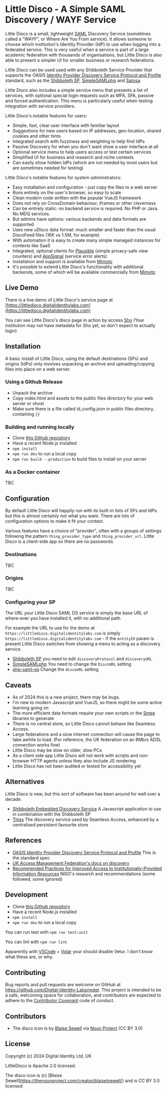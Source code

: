 # Little Disco - A Simple SAML Discovery / WAYF Service

Little Disco is a small, lightweight [SAML](https://en.wikipedia.org/wiki/SAML_2.0) Discovery Service (sometimes called a "WAYF", or Where Are You From service). 
It allows someone to choose which institution's Identity Provider (IdP) to use when logging into a federated service. 
This is very useful when a service is part of a large academic federation with thousands of organisations, but Little Disco
is also able to present a simpler UI for smaller business or research federations.

Little Disco can be used used with any Shibboleth Service Provider that supports the OASIS
[Identity Provider Discovery Service
Protocol and Profile](https://docs.oasis-open.org/security/saml/Post2.0/sstc-saml-idp-discovery.pdf) standard, such as the
[Shibboleth SP](https://shibboleth.atlassian.net/wiki/spaces/SP3/overview), [SimpleSAMLphp](https://simplesamlphp.org) and [Satosa](https://github.com/IdentityPython/SATOSA)

Little Disco also includes a simple service menu that presents a list of services, with optional special login requests such
as MFA, SFA, passive and forced authentication. This menu is particularly useful when testing integration with service
providers.

Little Disco's notable features for users:

  - Simple, fast, clear user interface with familiar layout
  - Suggestions for new users based on IP addresses, geo-location, shared cookies and other hints
  - Integrated search with fuzziness and weighting to help find IdPs
  - Passive Discovery for when you don't want show a user interface at all
  - Optional service menu to help users access or test certain services
  - Simplified UI for business and research and niche contexts
  - Can easily show hidden IdPs (which are not needed by most users but are sometimes needed for testing)

Little Disco's notable features for system administrators:

- Easy installation and configuration - just copy the files to a web server
- Runs entirely on the user's browser, so easy to scale
- Clean modern code written with the popular VueJS framework
- Does not rely on CrossDomain behaviour, iframes or other cleverness
- Can be entirely static: no backend service is required. No PHP or Java. No MDQ services.
- But admins have options: various backends and data formats are supported
- Uses new uDisco data format: much smaller and faster than the usual DiscoFeed files (16K vs 1.5M, for example)
- With automation it is easy to create many simple managed instances for contexts like SaaS
- Integrated, optional clients for [Plausible](https://plausible.io) (simple privacy-safe view counters) and 
  [AppSignal](https://appsignal.com) (service error alerts)
- Installation and support is available from [Mimoto](https://mimoto.co.uk)
- It's possible to extend Little Disco's functionality with additional backends, some of which will be available commercially
  from [Mimoto](https://mimoto.co.uk)

## Live Demo 

There is a live demo of Little Disco's service page at [https://littledisco.digitalidentitylabs.com](https://littledisco.digitalidentitylabs.com)

You can see Little Disco's disco page in action by access [Sho](https://sho.digitalidentitylabs.com) (Your institution 
may not have metadata for Sho yet, so don't expect to actually login)

## Installation

A basic install of Little Disco, using the default destinations (SPs) and origins (IdPs) only involves unpacking an archive
and uploading/copying files into place on a web server.

### Using a Github Release

  * Unpack the archive
  * Copy index.html and assets to the public files directory for your web server or vhost
  * Make sure there is a file called ld_config.json in public files directory, containing `{}`

### Building and running locally 

  * Clone [this Github repository](https://github.com/Digital-Identity-Labs/little_disco)
  * Have a recent Node.js installed
  * `npm install`
  * `npm run dev` to run a local copy
  * `npm run build --production` to build files to install on your server

### As a Docker container

TBC

## Configuration

By default Little Disco will happily run with its built-in lists of SPs and IdPs but this is almost certainly not what you want.
There are lots of configuration options to make it fit your context.

Various features have a choice of "provider", often with a groups of settings following the pattern `thing_provider_type`
and `thing_provider_url`. Little Disco is a client-side app so there are no passwords.

### Destinations

TBC

### Origins

TBC

### Configuring your SP

The URL your Little Disco SAML DS service is simply the base URL of where-ever you have installed it, with no additional path.

For example the URL to use for the demo at `https://littledisco.digitalidentitylabs.com` is simply 
`https://littledisco.digitalidentitylabs.com` - if the `entityID` param is present Little Disco switches from showing 
a menu to acting as a discovery service.

* [Shibboleth SP](https://shibboleth.atlassian.net/wiki/spaces/SP3/pages/2065334348/SSO) you need to edit `discoveryProtocol`
  and `discoveryURL`
* [SimpleSAMLphp](https://simplesamlphp.org/docs/stable/saml/sp.html) You need to change the `DiscoURL` setting
* [php-saml-sp](https://www.php-saml-sp.eu/#config) Change the `discoURL` setting

## Caveats

  * As of 2024 this is a new project, there may be bugs. 
  * I'm new to modern Javascript and VueJS, so there might be some active learning going on
  * The more efficient data formats require your own scripts or the [Smee](https://github.com/Digital-Identity-Labs/smee)
    libraries to generate
  * There is no central store, so Little Disco cannot behave like Seamless Access. 
  * Large federations and a slow internet connection will cause the page to take awhile to load. (For reference, the UK federation on an
  8Mb/s ADSL connection works fine)
  * Little Disco may be slow on older, slow PCs
  * As a client side app Little Disco will not work with scripts and non-browser HTTP agents unless they also include JS
    rendering
  * Little Disco has not been audited or tested for accessibility yet

## Alternatives

Little Disco is new, but this sort of software has been around for well over a decade.

  * [Shibboleth Embedded Discovery Service](https://shibboleth.atlassian.net/wiki/spaces/EDS10/overview) A Javascript
  application to use in combination with the Shibboleth SP
  * [Thiss](https://thiss-js.readthedocs.io/en/latest/components.html#oasis-identity-provider-discovery) The discovery
    service used by Seamless Access, enhanced by a centralised persistent favourite store

## References

   * [OASIS Identity Provider Discovery Service Protocol and Profile](https://docs.oasis-open.org/security/saml/Post2.0/sstc-saml-idp-discovery.pdf)
     This is the standard spec
   * [UK Access Management Federation's docs on discovery](https://www.ukfederation.org.uk/content/Documents/Discovery)
   * [Recommended Practices for Improved Access to Institutionally-Provided Information Resources](https://groups.niso.org/higherlogic/ws/public/download/21376)
     NISO's research and recommendations (some followed, some ignored)

## Development

* Clone [this Github repository](https://github.com/Digital-Identity-Labs/little_disco)
* Have a recent Node.js installed
* `npm install`
* `npm run dev` to run a local copy

You can run test with `npm run test:unit`

You can lint with `npm run lint`

Apparently with [VSCode](https://code.visualstudio.com/) + [Volar](https://marketplace.visualstudio.com/items?itemName=Vue.volar) your should disable Vetur. I don't know what these are, or why.

## Contributing

Bug reports and pull requests are welcome on GitHub at https://github.com/Digital-Identity-Labs/mdqt.
This project is intended to be a safe, welcoming space for collaboration, and contributors are expected to adhere to the [Contributor Covenant](http://contributor-covenant.org) code of conduct.

## Contributors

* The disco icon is by [Blaise Sewell](https://thenounproject.com/creator/blaisetsewell/) via [Noun Project](https://thenounproject.com/browse/icons/term/disco/) (CC BY 3.0)

## License

Copyright (c) 2024 Digital Identity Ltd, UK

LittleDisco is Apache 2.0 licensed.

The disco icon is (c) [Blaise Sewell]https://thenounproject.com/creator/blaisetsewell/) and is CC BY 3.0 licensed
